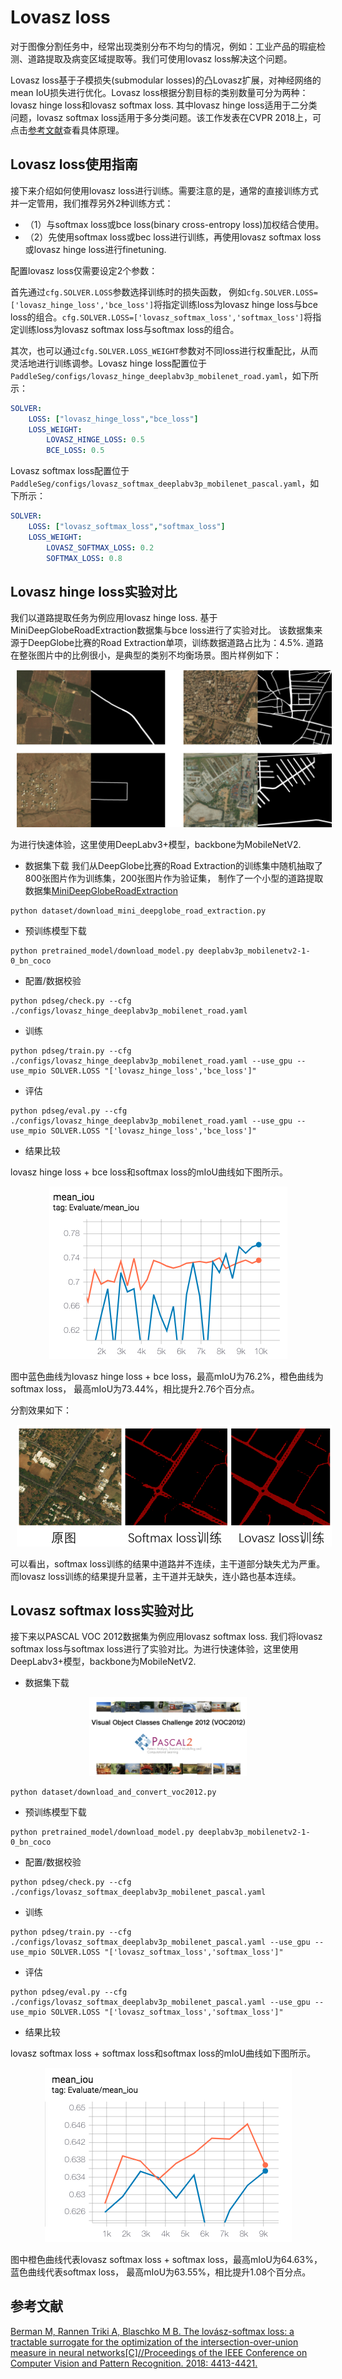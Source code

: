 # Lovasz loss
对于图像分割任务中，经常出现类别分布不均匀的情况，例如：工业产品的瑕疵检测、道路提取及病变区域提取等。我们可使用lovasz loss解决这个问题。

Lovasz loss基于子模损失(submodular losses)的凸Lovasz扩展，对神经网络的mean IoU损失进行优化。Lovasz loss根据分割目标的类别数量可分为两种：lovasz hinge loss和lovasz softmax loss. 其中lovasz hinge loss适用于二分类问题，lovasz softmax loss适用于多分类问题。该工作发表在CVPR 2018上，可点击[参考文献](#参考文献)查看具体原理。


## Lovasz loss使用指南
接下来介绍如何使用lovasz loss进行训练。需要注意的是，通常的直接训练方式并一定管用，我们推荐另外2种训练方式：
- （1）与softmax loss或bce loss(binary cross-entropy loss)加权结合使用。
- （2）先使用softmax loss或bec loss进行训练，再使用lovasz softmax loss或lovasz hinge loss进行finetuning.

配置lovasz loss仅需要设定2个参数：

首先通过`cfg.SOLVER.LOSS`参数选择训练时的损失函数， 例如`cfg.SOLVER.LOSS=['lovasz_hinge_loss','bce_loss']`将指定训练loss为lovasz hinge loss与bce loss的组合。`cfg.SOLVER.LOSS=['lovasz_softmax_loss','softmax_loss']`将指定训练loss为lovasz softmax loss与softmax loss的组合。

其次，也可以通过`cfg.SOLVER.LOSS_WEIGHT`参数对不同loss进行权重配比，从而灵活地进行训练调参。Lovasz hinge loss配置位于`PaddleSeg/configs/lovasz_hinge_deeplabv3p_mobilenet_road.yaml`，如下所示：
```yaml
SOLVER:
    LOSS: ["lovasz_hinge_loss","bce_loss"]
    LOSS_WEIGHT:
        LOVASZ_HINGE_LOSS: 0.5
        BCE_LOSS: 0.5
```

Lovasz softmax loss配置位于`PaddleSeg/configs/lovasz_softmax_deeplabv3p_mobilenet_pascal.yaml`，如下所示：

```yaml
SOLVER:
    LOSS: ["lovasz_softmax_loss","softmax_loss"]
    LOSS_WEIGHT:
        LOVASZ_SOFTMAX_LOSS: 0.2
        SOFTMAX_LOSS: 0.8
```

## Lovasz hinge loss实验对比

我们以道路提取任务为例应用lovasz hinge loss.
基于MiniDeepGlobeRoadExtraction数据集与bce loss进行了实验对比。
该数据集来源于DeepGlobe比赛的Road Extraction单项，训练数据道路占比为：4.5%. 道路在整张图片中的比例很小，是典型的类别不均衡场景。图片样例如下：
<p align="center">
  <img src="./imgs/deepglobe.png" hspace='10'/> <br />
 </p>

为进行快速体验，这里使用DeepLabv3+模型，backbone为MobileNetV2.

* 数据集下载
我们从DeepGlobe比赛的Road Extraction的训练集中随机抽取了800张图片作为训练集，200张图片作为验证集，
制作了一个小型的道路提取数据集[MiniDeepGlobeRoadExtraction](https://paddleseg.bj.bcebos.com/dataset/MiniDeepGlobeRoadExtraction.zip)

```shell
python dataset/download_mini_deepglobe_road_extraction.py
```

* 预训练模型下载
```shell
python pretrained_model/download_model.py deeplabv3p_mobilenetv2-1-0_bn_coco
```
* 配置/数据校验
```shell
python pdseg/check.py --cfg ./configs/lovasz_hinge_deeplabv3p_mobilenet_road.yaml
```

* 训练
```shell
python pdseg/train.py --cfg ./configs/lovasz_hinge_deeplabv3p_mobilenet_road.yaml --use_gpu --use_mpio SOLVER.LOSS "['lovasz_hinge_loss','bce_loss']"
```

* 评估
```shell
python pdseg/eval.py --cfg ./configs/lovasz_hinge_deeplabv3p_mobilenet_road.yaml --use_gpu --use_mpio SOLVER.LOSS "['lovasz_hinge_loss','bce_loss']"
```

* 结果比较

lovasz hinge loss + bce loss和softmax loss的mIoU曲线如下图所示。
<p align="center">
  <img src="./imgs/lovasz-hinge.png" hspace='10'/> <br />
 </p>

图中蓝色曲线为lovasz hinge loss + bce loss，最高mIoU为76.2%，橙色曲线为softmax loss， 最高mIoU为73.44%，相比提升2.76个百分点。

分割效果如下：
<p align="center">
  <img src="./imgs/lovasz-hinge-vis.png" hspace='10'/> <br />
 </p>

可以看出，softmax loss训练的结果中道路并不连续，主干道部分缺失尤为严重。而lovasz loss训练的结果提升显著，主干道并无缺失，连小路也基本连续。

## Lovasz softmax loss实验对比

接下来以PASCAL VOC 2012数据集为例应用lovasz softmax loss. 我们将lovasz softmax loss与softmax loss进行了实验对比。为进行快速体验，这里使用DeepLabv3+模型，backbone为MobileNetV2.


* 数据集下载
<p align="center">
  <img src="./imgs/VOC2012.png" width="50%" height="50%" hspace='10'/> <br />
 </p>

```shell
python dataset/download_and_convert_voc2012.py
```

* 预训练模型下载
```shell
python pretrained_model/download_model.py deeplabv3p_mobilenetv2-1-0_bn_coco
```
* 配置/数据校验
```shell
python pdseg/check.py --cfg ./configs/lovasz_softmax_deeplabv3p_mobilenet_pascal.yaml
```

* 训练
```shell
python pdseg/train.py --cfg ./configs/lovasz_softmax_deeplabv3p_mobilenet_pascal.yaml --use_gpu --use_mpio SOLVER.LOSS "['lovasz_softmax_loss','softmax_loss']"

```

* 评估
```shell
python pdseg/eval.py --cfg ./configs/lovasz_softmax_deeplabv3p_mobilenet_pascal.yaml --use_gpu --use_mpio SOLVER.LOSS "['lovasz_softmax_loss','softmax_loss']"

```

* 结果比较

lovasz softmax loss + softmax loss和softmax loss的mIoU曲线如下图所示。
<p align="center">
  <img src="./imgs/lovasz-softmax.png" hspace='10' /> <br />
 </p>

图中橙色曲线代表lovasz softmax loss + softmax loss，最高mIoU为64.63%，蓝色曲线代表softmax loss， 最高mIoU为63.55%，相比提升1.08个百分点。


## 参考文献
[Berman M, Rannen Triki A, Blaschko M B. The lovász-softmax loss: a tractable surrogate for the optimization of the intersection-over-union measure in neural networks[C]//Proceedings of the IEEE Conference on Computer Vision and Pattern Recognition. 2018: 4413-4421.](http://openaccess.thecvf.com/content_cvpr_2018/html/Berman_The_LovaSz-Softmax_Loss_CVPR_2018_paper.html)
